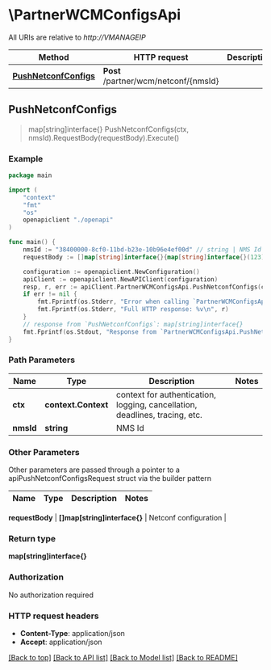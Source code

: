# \PartnerWCMConfigsApi

All URIs are relative to *http://VMANAGEIP*

Method | HTTP request | Description
------------- | ------------- | -------------
[**PushNetconfConfigs**](PartnerWCMConfigsApi.md#PushNetconfConfigs) | **Post** /partner/wcm/netconf/{nmsId} | 



## PushNetconfConfigs

> map[string]interface{} PushNetconfConfigs(ctx, nmsId).RequestBody(requestBody).Execute()





### Example

```go
package main

import (
    "context"
    "fmt"
    "os"
    openapiclient "./openapi"
)

func main() {
    nmsId := "38400000-8cf0-11bd-b23e-10b96e4ef00d" // string | NMS Id
    requestBody := []map[string]interface{}{map[string]interface{}(123)} // []map[string]interface{} | Netconf configuration (optional)

    configuration := openapiclient.NewConfiguration()
    apiClient := openapiclient.NewAPIClient(configuration)
    resp, r, err := apiClient.PartnerWCMConfigsApi.PushNetconfConfigs(context.Background(), nmsId).RequestBody(requestBody).Execute()
    if err != nil {
        fmt.Fprintf(os.Stderr, "Error when calling `PartnerWCMConfigsApi.PushNetconfConfigs``: %v\n", err)
        fmt.Fprintf(os.Stderr, "Full HTTP response: %v\n", r)
    }
    // response from `PushNetconfConfigs`: map[string]interface{}
    fmt.Fprintf(os.Stdout, "Response from `PartnerWCMConfigsApi.PushNetconfConfigs`: %v\n", resp)
}
```

### Path Parameters


Name | Type | Description  | Notes
------------- | ------------- | ------------- | -------------
**ctx** | **context.Context** | context for authentication, logging, cancellation, deadlines, tracing, etc.
**nmsId** | **string** | NMS Id | 

### Other Parameters

Other parameters are passed through a pointer to a apiPushNetconfConfigsRequest struct via the builder pattern


Name | Type | Description  | Notes
------------- | ------------- | ------------- | -------------

 **requestBody** | **[]map[string]interface{}** | Netconf configuration | 

### Return type

**map[string]interface{}**

### Authorization

No authorization required

### HTTP request headers

- **Content-Type**: application/json
- **Accept**: application/json

[[Back to top]](#) [[Back to API list]](../README.md#documentation-for-api-endpoints)
[[Back to Model list]](../README.md#documentation-for-models)
[[Back to README]](../README.md)

